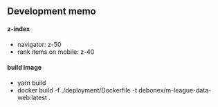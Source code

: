 ## Development memo

#### z-index

- navigator: z-50
- rank items on mobile: z-40

#### build image

- yarn build
- docker build -f ./deployment/Dockerfile -t debonex/m-league-data-web:latest .
